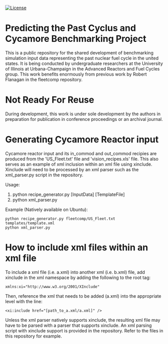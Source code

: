 [![License](https://img.shields.io/badge/License-BSD%203--Clause-blue.svg)](https://opensource.org/licenses/BSD-3-Clause)

Predicting the Past Cyclus and Cycamore Benchmarking Project
==============================================================

This is a public repository for the shared development of benchmarking
simulation input data representing the past nuclear fuel cycle in the united
states. It is being conducted by undergraduate researchers at the University of
Illinois at Urbana-Champaign in the Advanced Reactors and Fuel Cycles group.
This work benefits enormously from previous work by Robert Flanagan in the
fleetcomp repository.

Not Ready For Reuse
====================

During development, this work is under sole development by the authors in
preparation for publication in conference proceedings or an archival journal.

Generating Cycamore Reactor input
=================================

Cycamore reactor input and its in_commod and out_commod recipies are produced
from the 'US_Fleet.txt' file and 'vision_recipes.xls' file. This also serves
as an example of xml inclusion within an xml file using xinclude. Xinclude
will need to be processed by an xml parser such as the xml_parser.py script
in the repository.

Usage:
1. python recipe_generator.py [InputData] [TemplateFile]
2. python xml_parser.py

Example (Natively available on Ubuntu):

    python recipe_generator.py fleetcomp/US_Fleet.txt templates/template.xml
    python xml_parser.py


How to include xml files within an xml file
===========================================

To include a xml file (i.e. a.xml) into another xml (i.e. b.xml) file, add xinclude
in the xml namespace by adding the following to the root tag:

    xmlns:xi="http://www.w3.org/2001/XInclude"

Then, reference the xml that needs to be added (a.xml) into the appropriate level
with the line:

    <xi:include href="[path_to_a.xml/a.xml]" />

Unless the xml parser natively supports xinclude, the resulting xml file may have
to be parsed with a parser that supports xinclude. An xml parsing script with
xinclude support is provided in the repository. Refer to the files in this
repository for example.